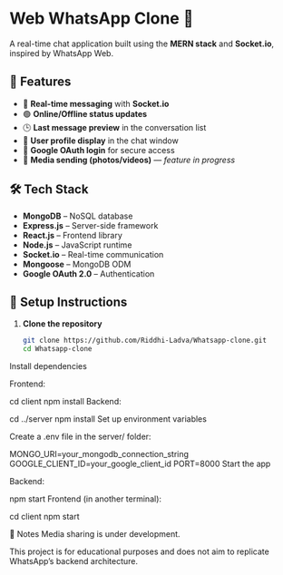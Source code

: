 # Web WhatsApp Clone 💬

A real-time chat application built using the **MERN stack** and **Socket.io**, inspired by WhatsApp Web.

## 🚀 Features

- 💬 **Real-time messaging** with **Socket.io**
- 🟢 **Online/Offline status updates**
- 🕒 **Last message preview** in the conversation list
- 👤 **User profile display** in the chat window
- 🔐 **Google OAuth login** for secure access
- 📌 **Media sending (photos/videos)** — *feature in progress*

## 🛠️ Tech Stack

- **MongoDB** – NoSQL database
- **Express.js** – Server-side framework
- **React.js** – Frontend library
- **Node.js** – JavaScript runtime
- **Socket.io** – Real-time communication
- **Mongoose** – MongoDB ODM
- **Google OAuth 2.0** – Authentication


## 🔧 Setup Instructions

1. **Clone the repository**
   ```bash
   git clone https://github.com/Riddhi-Ladva/Whatsapp-clone.git
   cd Whatsapp-clone
Install dependencies

Frontend:

cd client
npm install
Backend:

cd ../server
npm install
Set up environment variables

Create a .env file in the server/ folder:

MONGO_URI=your_mongodb_connection_string
GOOGLE_CLIENT_ID=your_google_client_id
PORT=8000
Start the app

Backend:

npm start
Frontend (in another terminal):

cd client
npm start


📝 Notes
Media sharing is under development.

This project is for educational purposes and does not aim to replicate WhatsApp’s backend architecture.


